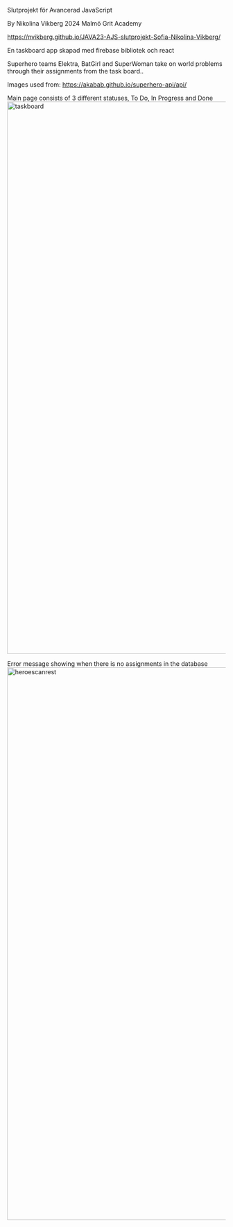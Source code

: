 Slutprojekt för Avancerad JavaScript

By Nikolina Vikberg 2024 Malmö
Grit Academy 

https://nvikberg.github.io/JAVA23-AJS-slutprojekt-Sofia-Nikolina-Vikberg/

En taskboard app skapad med firebase bibliotek och react

Superhero teams Elektra, BatGirl and SuperWoman take on world problems through their assignments from the task board..

Images used from: https://akabab.github.io/superhero-api/api/

Main page consists of 3 different statuses, To Do, In Progress and Done
<img width="1274" alt="taskboard" src="https://github.com/nvikberg/JAVA23-AJS-slutprojekt-Sofia-Nikolina-Vikberg/assets/149555646/a0666d8b-e38e-4274-93a4-60d49f66e28e">


Error message showing when there is no assignments in the database
<img width="1275" alt="heroescanrest" src="https://github.com/nvikberg/JAVA23-AJS-slutprojekt-Sofia-Nikolina-Vikberg/assets/149555646/0c907cbe-f8f5-4162-be8b-58d70142fe87">
